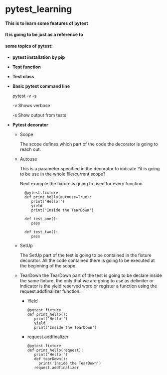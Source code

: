 # pytest_learning
#### This is to learn some features of pytest
#### It is going to be just as a reference to 
#### some topics of pytest:

+ **pytest installation by pip**
+ **Test function**
+ **Test class**
+ **Basic pytest command line**

  pytest -v -s
  
  -v Shows verbose 
  
  -s Show output from tests
+ **Pytest decorator**
  + Scope
  
    The scope defines which part of the code the decorator is going to reach out.
  + Autouse
      
    This is a parameter specified in the decorator to indicate ?it is going to be use in the whole file/current scope?
    
    Next example the fixture is going to used for every function.
    
          @pytest.fixture
          def print_hello(autouse=True):
             print('Hello!')
             yield 
             print('Inside the TearDown')
             
          def test_one():
             pass  
             
          def test_two():
             pass
       
  + SetUp
  
    The SetUp part of the test is going to be contained in the fixture decorator. All the code
    contained there is going to be executed at the beginning of the scope.
  + TearDown
    the TearDown part of the test is going to be declare inside the same fixture, the only that 
    we are going to use as delimiter or indicator is the yield reserved word or register a function
    using the request.addfinalizer function.
  
    + Yield
      
          @pytest.fixture
          def print_hello():
             print('Hello!')
             yield 
             print('Inside the TearDown')
    + request.addfinalizer
	
          @pytest.fixture
          def print_hello(request):
             print('Hello!')
             def tearDown(): 
               print('Inside the TearDown')
             request.addfinalizer
